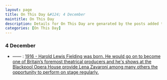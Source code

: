 ```yaml
---
layout: page
title: On This Day &#124; 4 December
maintitle: On This Day
description: Details for On This Day are genarated by the posts added to the website so the content is subject to changes/updates over time.
categories: [On This Day]
---
```


<h3>4 December</h3>

* —— : [1916 - Harold Lewis Fielding was born. He would go on to become one of Britain’s foremost theatrical producers and he's shows at the Blackpool Opera House provide Lena Zavaroni among many others the opportunity to perform on stage regularly.](/biography/harold-fielding)

<!--

{% if site.categories.OnThisDay4December == null and site.categories.Repeat4December == null %}
  <h3>Sorry no known details for today</h3>
{% endif %}

{% if site.categories.OnThisDay4December == null %}
{% else %}
{% for post in site.categories.OnThisDay4December reversed %}
<ul>
<li> ——: <a href="{{ post.url }}">{{ post.date | date: "%Y" }} - {{ post.maintitle }} - {{ post.post_description }}</a></li>
</ul>
{% endfor %}
{% endif %}

{% if site.categories.Repeat4December == null %}
{% else %}
{% for post in site.categories.Repeat4December reversed %}
<ul>
<li> ——: <a href="{{ post.url }}">{{ post.date | date: "%Y" }} - Repeat broadcast of {{ post.maintitle }} - {{ post.post_description }}</a></li>
</ul>
{% endfor %}
{% endif %}

-->
